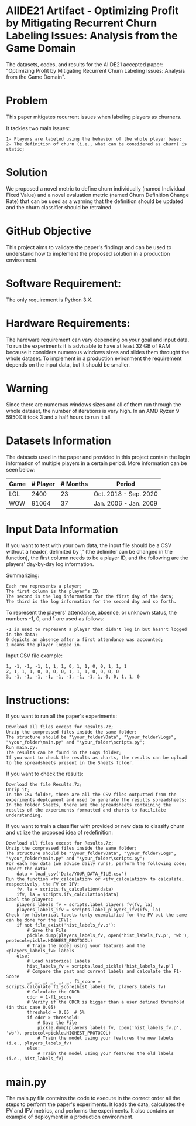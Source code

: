 # AIIDE21 Artifact - Optimizing Profit by Mitigating Recurrent Churn Labeling Issues: Analysis from the Game Domain
The datasets, codes, and results for the AIIDE21 accepted paper: "Optimizing Profit by Mitigating Recurrent Churn Labeling Issues: Analysis from the Game Domain".

# Problem
  This paper mitigates recurrent issues when labeling players as churners. 
  
  It tackles two main issues:
  
    1- Players are labeled using the behavior of the whole player base;
    2- The definition of churn (i.e., what can be considered as churn) is static; 

# Solution
  We proposed a novel metric to define churn individually (named Individual Fixed Value) and a novel evaluation metric (named Churn Definition Change Rate) that can be used as a warning that the definition should be updated and the churn classifier should be retrained.

# GitHub Objective
  This project aims to validate the paper's findings and can be used to understand how to implement the proposed solution in a production environment.

# Software Requirement:
  The only requirement is Python 3.X.

# Hardware Requirements:
  The hardware requirement can vary depending on your goal and input data. 
  To run the experiments it is advisable to have at least 32 GB of RAM because it considers numerous windows sizes and slides them throught the whole dataset. 
  To implement in a production evironment the requirement depends on the input data, but it should be smaller.

# Warning
  Since there are numerous windows sizes and all of them run through the whole dataset, the number of iterations is very high. 
  In an AMD Ryzen 9 5950X it took 3 and a half hours to run it all.
 
# Datasets Information
  The datasets used in the paper and provided in this project contain the login information of multiple players in a certain period. More information can be seen below:

  Game | # Player | # Months | Period
  --- | --- | --- | ---
  LOL | 2400 | 23 | Oct. 2018 - Sep. 2020
  WOW | 91064 | 37 | Jan. 2006 - Jan. 2009

# Input Data Information
  If you want to test with your own data, the input file should be a CSV without a header, delimited by ',' (the delimiter can be changed in the function), the first column needs to be a player ID, and the following are the players' day-by-day log information.
  
  Summarizing:

    Each row represents a player;
    The first column is the player's ID;
    The second is the log information for the first day of the data;
    The third is the log information for the second day and so forth.
  To represent the players' attendance, absence, or unknown status, the numbers -1, 0, and 1 are used as follows:
    
    -1 is used to represent a player that didn't log in but hasn't logged in the data;
    0 depicts an absence after a first attendance was accounted;
    1 means the player logged in.
  Input CSV file example:

    1, -1, -1, -1, 1, 1, 1, 0, 1, 1, 0, 0, 1, 1, 1
    2, 1, 1, 1, 0, 0, 0, 0, 1, 1, 1, 0, 0, 0, 0
    3, -1, -1, -1, -1, -1, -1, -1, -1, 1, 0, 0, 1, 1, 0

# Instructions:
  If you want to run all the paper's experiments:
  
    Download all files except for Results.7z;
    Unzip the compressed files inside the same folder;
    The structure should be "\your_folder\Data", "\your_folder\Logs", "\your_folder\main.py" and "\your_folder\scripts.py";
    Run main.py;
    The results can be found in the Logs folder;
    If you want to check the results as charts, the results can be upload to the spreadsheets present in the Sheets folder.
  If you want to check the results:
  
    Download the file Results.7z;
    Unzip it;
    In the CSV folder, there are all the CSV files outputted from the experiments deployment and used to generate the results spreadsheets;
    In the folder Sheets, there are the spreadsheets containing the results of the experiments formatted and charts to facilitate understanding.
  If you want to train a classifier with provided or new data to classify churn and utilize the proposed idea of redefinition:

    Download all files except for Results.7z;
    Unzip the compressed files inside the same folder;
    The structure should be "\your_folder\Data", "\your_folder\Logs", "\your_folder\main.py" and "\your_folder\scripts.py";
    For each new data (we advise daily runs), perform the following code;
    Import the data:
        data = load_csv('Data/YOUR_DATA_FILE.csv')
    Run the function <fv_calculation> or <ifv_calculation> to calculate, respectively, the FV or IFV:
        fv, la = scripts.fv_calculation(data)
        ifv, la = scripts.ifv_calculation(data)
    Label the players:
        players_labels_fv = scripts.label_players_fv(fv, la)
        players_labels_ifv = scripts.label_players_ifv(ifv, la)
    Check for historical labels (only exemplified for the FV but the same can be done for the IFV):
        if not file_exist('hist_labels_fv.p'):
            # Save the File
            pickle.dump(players_labels_fv, open('hist_labels_fv.p', 'wb'), protocol=pickle.HIGHEST_PROTOCOL)
            # Train the model using your features and the <players_labels_fv> labels
        else:
            # Load historical labels
            hist_labels_fv = scripts.load_pickle('hist_labels_fv.p')
            # Compare the past and current labels and calculate the F1-Score
            _, _, _, _, _, _, f1_score = scripts.calculate_f1_score(hist_labels_fv, players_labels_fv)
            # Calculate the CDCR
            cdcr = 1-f1_score
            # Verify if the CDCR is bigger than a user defined threshold (in this case 0.05)
            threshold = 0.05  # 5%
            if cdcr > threshold:
                # Save the File
                pickle.dump(players_labels_fv, open('hist_labels_fv.p', 'wb'), protocol=pickle.HIGHEST_PROTOCOL)
                # Train the model using your features the new labels (i.e., players_labels_fv)
            else:
                # Train the model using your features the old labels (i.e., hist_labels_fv)

# main.py
  The main.py file contains the code to execute in the correct order all the steps to perform the paper's experiments. 
  It loads the data, calculates the FV and IFV metrics, and performs the experiments.
  It also contains an example of deployment in a production environment.
